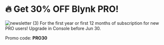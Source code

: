 # 🔥 Get 30% OFF Blynk PRO!
![newsletter (3)](https://github.com/blynkkk/news/assets/120122081/a6839d0d-b176-4150-b0c4-7807799d3c19)
For the first year or first 12 months of subscription for new PRO users! 
Upgrade in Console before Jun 30.

Promo code: **PRO30**
